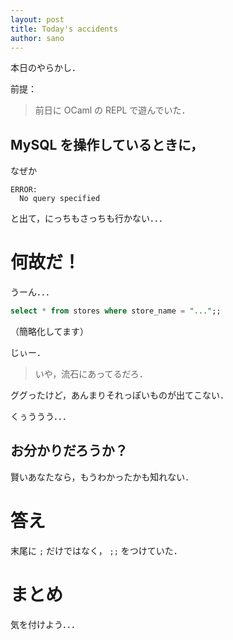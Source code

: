 ```yaml
---
layout: post
title: Today's accidents
author: sano
---
```


本日のやらかし．

前提：

> 前日に OCaml の REPL で遊んでいた．

## MySQL を操作しているときに，

なぜか

```
ERROR:
  No query specified
```

と出て，にっちもさっちも行かない．．．

# 何故だ！

うーん．．．

```sql
select * from stores where store_name = "...";;
```

（簡略化してます）

じぃー．

> いや，流石にあってるだろ．

ググったけど，あんまりそれっぽいものが出てこない．

くぅううう．．．

## お分かりだろうか？

賢いあなたなら，もうわかったかも知れない．

# 答え

末尾に `;` だけではなく，
`;;` をつけていた．

# まとめ

気を付けよう．．．
